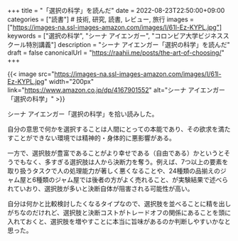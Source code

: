 +++
title = "「選択の科学」を読んだ"
date = 2022-08-23T22:50:00+09:00
categories = ["読書"] # 技術, 研究, 読書, レビュー, 旅行
images = ["https://images-na.ssl-images-amazon.com/images/I/61l-Ez-KYPL.jpg"]
keywords = ["選択の科学", "シーナ アイエンガー", "コロンビア大学ビジネススクール特別講義"]
description = "シーナ アイエンガー「選択の科学」を読んだ"
draft = false
canonicalUrl = "https://raahii.me/posts/the-art-of-choosing/"
+++


{{< image src="https://images-na.ssl-images-amazon.com/images/I/61l-Ez-KYPL.jpg" width="200px" link="https://www.amazon.co.jp/dp/4167901552" alt="シーナ アイエンガー「選択の科学」" >}}

シーナ アイエンガー「選択の科学」を拾い読みした。

自分の意思で何かを選択することは人間にとっての本能であり、その欲求を満たすことができない環境では精神的・身体的に悪影響がある。

一方で、選択肢が豊富であることがより幸せである（自由である）かというとそうでもなく、多すぎる選択肢は人から決断力を奪う。例えば、7つ以上の要素を取り扱うタスクで人の処理能力が著しく悪くなることや、24種類の品揃えのジャム屋と6種類のジャム屋では後者の方がよく売れること、が実験結果で述べられていおり、選択肢が多いと決断自体が阻害される可能性が高い。

自分は何かと比較検討したくなるタイプなので、選択肢を並べることに精を出しがちなのだけれど、選択肢と決断コストがトレードオフの関係にあることを頭に入れておくと、選択肢を増やすことに本当に旨味があるのか判断しやすいかなと思った。

